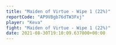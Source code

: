 ```yaml
---
title: "Maiden of Virtue - Wipe 1 (22%)"
reportCode: "AP9VBgb76dTW3Fxj"
player: "Keva"
fight: "Maiden of Virtue - Wipe 1 (22%)"
date: 2021-08-30T19:10:09.637000+00:00
---
```

